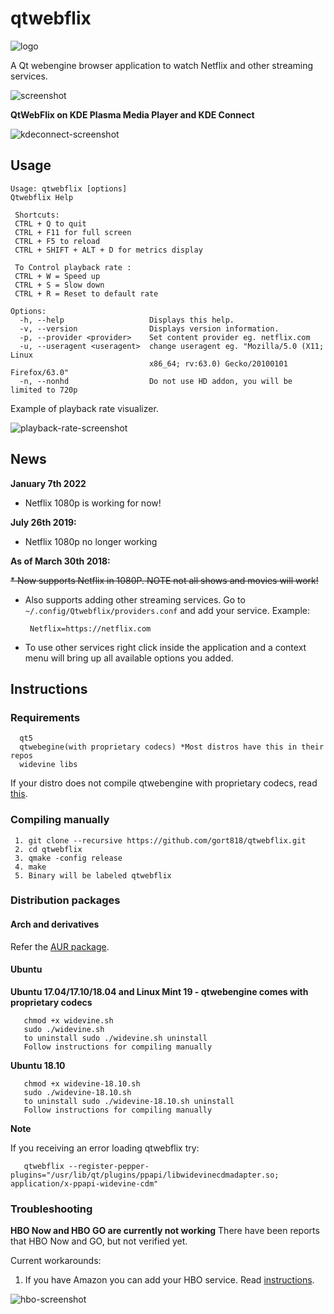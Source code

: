 # qtwebflix 

![logo](https://user-images.githubusercontent.com/8083855/50625087-08698480-0f3f-11e9-88a3-5c65a4ed9e4b.png)

A Qt webengine browser application to watch Netflix and other streaming services.

![screenshot](https://i.imgur.com/jrc7vV9.jpg) 

 **QtWebFlix on KDE Plasma Media Player and KDE Connect**
 
![kdeconnect-screenshot](https://i.imgur.com/m0NMzOK.png)



## Usage

```
Usage: qtwebflix [options]
Qtwebflix Help

 Shortcuts:
 CTRL + Q to quit
 CTRL + F11 for full screen
 CTRL + F5 to reload
 CTRL + SHIFT + ALT + D for metrics display

 To Control playback rate :
 CTRL + W = Speed up 
 CTRL + S = Slow down 
 CTRL + R = Reset to default rate

Options:
  -h, --help                   Displays this help.
  -v, --version                Displays version information.
  -p, --provider <provider>    Set content provider eg. netflix.com
  -u, --useragent <useragent>  change useragent eg. "Mozilla/5.0 (X11; Linux
                               x86_64; rv:63.0) Gecko/20100101 Firefox/63.0"
  -n, --nonhd                  Do not use HD addon, you will be limited to 720p
```

Example of playback rate visualizer.

![playback-rate-screenshot](https://i.imgur.com/B26CloV.png)

## News

**January 7th 2022**

* Netflix 1080p is working for now!

**July 26th 2019:**

* Netflix 1080p no longer working


**As of March 30th 2018:**

~~* Now supports Netflix in 1080P. NOTE not all shows and movies will work!~~
* Also supports adding other streaming services. Go to `~/.config/Qtwebflix/providers.conf` and add your service. Example:
       
       Netflix=https://netflix.com

* To use other services right click inside the application and a context menu will bring up all available options you added.

## Instructions

### Requirements 
```
  qt5
  qtwebegine(with proprietary codecs) *Most distros have this in their repos
  widevine libs
```

If your distro does not compile qtwebengine with proprietary codecs, read [this](http://blog.qt.io/blog/2016/06/03/netflix-qt-webengine-5-7/).

### Compiling manually
 ```
  1. git clone --recursive https://github.com/gort818/qtwebflix.git
  2. cd qtwebflix
  3. qmake -config release
  4. make
  5. Binary will be labeled qtwebflix
```

### Distribution packages

#### Arch and derivatives

   Refer the [AUR package](https://aur.archlinux.org/packages/qtwebflix-git/).
   
#### Ubuntu
       
**Ubuntu 17.04/17.10/18.04 and Linux Mint 19 - qtwebengine comes with proprietary codecs**

       chmod +x widevine.sh
       sudo ./widevine.sh
       to uninstall sudo ./widevine.sh uninstall
       Follow instructions for compiling manually
       
**Ubuntu 18.10**
 
       chmod +x widevine-18.10.sh
       sudo ./widevine-18.10.sh
       to uninstall sudo ./widevine-18.10.sh uninstall      
       Follow instructions for compiling manually
       
**Note**

If you receiving an error loading qtwebflix try:

       qtwebflix --register-pepper-plugins="/usr/lib/qt/plugins/ppapi/libwidevinecdmadapter.so; application/x-ppapi-widevine-cdm"
    
### Troubleshooting 
   
**HBO Now and HBO GO are currently not working**
There have been reports that HBO Now and GO, but not verified yet.

Current workarounds:
 
 1. If you have Amazon you can add your HBO service. Read [instructions](https://help.hbogo.com/hc/en-us/articles/204872107-Watching-HBO-on-Amazon-Prime-Video-Channels).

![hbo-screenshot](https://i.imgur.com/8f7lsED.png)
